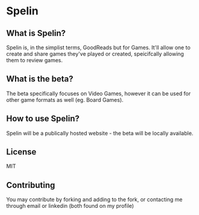 # Spelin

## What is Spelin?

Spelin is, in the simplist terms, GoodReads but for Games. 
It'll allow one to create and share games they've played or created, speicifcally allowing them to review games.

## What is the beta?
The beta specifically focuses on Video Games, however it can be used for other game formats as well (eg. Board Games).

## How to use Spelin?

Spelin will be a publically hosted website - the beta will be locally available. 

## License

MIT

## Contributing

You may contribute by forking and adding to the fork, or contacting me through email or linkedin (both found on my profile)